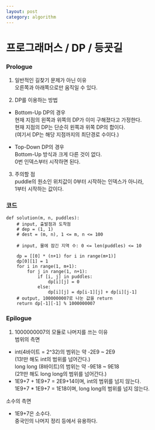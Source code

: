 ```yaml
---
layout: post
category: algorithm
---
```


# 프로그래머스 / DP / 등굣길

### Prologue
1. 일반적인 길찾기 문제가 아닌 이유  
오른쪽과 아래쪽으로만 움직일 수 있다.

2. DP를 이용하는 방법  
- Bottom-Up DP의 경우  
현재 지점의 왼쪽과 위쪽의 DP가 이미 구해졌다고 가정한다.  
현재 지점의 DP는 단순히 왼쪽과 위쪽 DP의 합이다.  
(여기서 DP는 해당 지점까지의 최단경로 수이다.)  

- Top-Down DP의 경우  
Bottom-Up 방식과 크게 다른 것이 없다.  
0번 인덱스부터 시작하면 된다.  

3. 주의할 점  
puddle의 원소인 위치값이 0부터 시작하는 인덱스가 아니라,  
1부터 시작하는 값이다.  

### 코드
```
def solution(m, n, puddles):
    # input, 출발점과 도착점
    # dep = (1, 1)
    # dest = (m, n), 1 <= m, n <= 100
    
    # input, 물에 잠긴 지역 수: 0 <= len(puddles) <= 10
    
    dp = [[0] * (n+1) for i in range(m+1)]
    dp[0][1] = 1
    for i in range(1, m+1):
        for j in range(1, n+1):
            if [i, j] in puddles:
                dp[i][j] = 0
            else:
                dp[i][j] = dp[i-1][j] + dp[i][j-1]
    # output, 1000000007로 나눈 값을 return
    return dp[-1][-1] % 1000000007
```

### Epilogue
1. 1000000007의 모듈로 나머지를 쓰는 이유  
범위의 측면  
- int(4바이트 = 2^32)의 범위는 약 -2E9 ~ 2E9  
  (13!만 해도 int의 범위를 넘어간다.)  
  long long (8바이트)의 범위는 약 -9E18 ~ 9E18  
  (21!만 해도 long long의 범위를 넘어간다.)  
- 1E9+7 + 1E9+7 = 2E9+14이며, int의 범위를 넘지 않는다.  
  1E9+7 * 1E9+7 = 1E18이며, long long의 범위를 넘지 않는다.  

소수의 측면  
- 1E9+7은 소수다.  
  중국인의 나머지 정리 등에서 유용하다.

